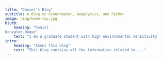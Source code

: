 ```yaml
---
title: "Daniel's Blog"
subtitle: A Blog on Groundwater, Geophysics, and Python
image: /img/home-top.jpg
blurb:
    heading: "Daniel
Gonzalez-Duque"
    text: "I am a graduate student with high environmental sensitivity, intellectual curiosity, and inquiring spirit. I have the capacity to analyze and interpret environmental problems proactively, I exhibit critical and reflexive thinking, and I also have the ability to provide added value to research activities. My areas of expertise include hydraulics, hydrology, climatology, and, in general terms, research projects in the field of climate studies and data analysis."
intro:
    heading: "About this blog"
    text: "This blog contains all the information related to...."
---
```

